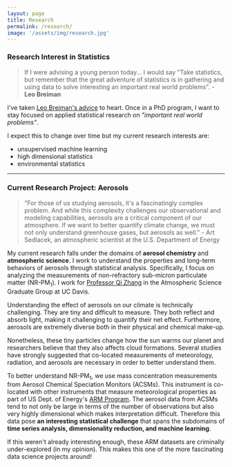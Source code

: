 ```yaml
---
layout: page
title: Research
permalink: /research/
image: '/assets/img/research.jpg'
---
```


### Research Interest in Statistics

> If I were advising a young person today... I would say "Take statistics, but remember that the great adventure of statistics is in gathering and using data to solve interesting an important real world problems".  - **Leo Breiman**

I've taken [Leo Breiman's advice](https://projecteuclid.org/download/pdf_1/euclid.ss/1009213290) to heart.  Once in a PhD program, I want to stay focused on applied statistical research on *"important real world problems"*.  

I expect this to change over time but my current research interests are:
* unsupervised machine learning
* high dimensional statistics
* environmental statistics

***

### Current Research Project: Aerosols

> "For those of us studying aerosols, it's a fascinatingly complex problem. And while this complexity challenges our observational and modeling capabilities, aerosols are a critical component of our atmosphere. If we want to better quantify climate change, we must not only understand greenhouse gases, but aerosols as well." - Art Sedlacek, an atmospheric scientist at the U.S. Department of Energy

My current research falls under the domains of **aerosol chemistry** and
**atmospheric science**.  I work to understand the properties and long-term behaviors of aerosols through statistical analysis. Specifically, I focus on analyzing the measurements of non-refractory sub-micron particulate matter (NR-PM<sub>1</sub>).    I work for [Professor Qi Zhang](https://sites.google.com/site/qizhanggroup/pe) in the Atmospheric Science Graduate Group at UC Davis.

Understanding the effect of aerosols on our climate is technically challenging. They are tiny and difficult to measure.  They both reflect and absorb light, making it challenging to quantify their net effect.  Furthermore, aerosols are extremely diverse both in their physical and chemical make-up.  

Nonetheless, these tiny particles change how the sun warms our planet and researchers believe that they also affects cloud formations. Several studies have strongly suggested that co-located measurements of meteorology, radiation, and aerosols are necessary in order to better understand them.

To better understand NR-PM<sub>1</sub>, we use mass concentration measurements from Aerosol Chemical Speciation Monitors (ACSMs).  This instrument is co-located with other instruments that measure meteorological properties as part of US Dept. of Energy's [ARM Program](https://www.arm.gov/).  The aerosol data from ACSMs tend to not only be large in terms of the number of observations but also very highly dimensional which makes interpretation difficult. Therefore this data pose **an interesting statistical challenge** that spans the subdomains of **time series analysis, dimensionality reduction, and machine learning**.

If this weren't already interesting enough, these ARM datasets are criminally under-explored (in my opinion).  This makes this one of the more fascinating data science projects around!
